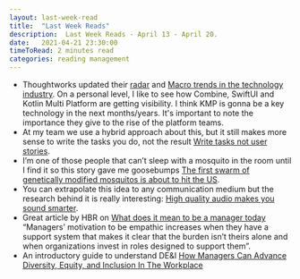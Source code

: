 ```yaml
---
layout: last-week-read
title:  "Last Week Reads"
description:  Last Week Reads - April 13 - April 20.
date:   2021-04-21 23:30:00
timeToRead: 2 minutes read
categories: reading management 
---
```


* Thoughtworks updated their [radar](https://www.thoughtworks.com/radar) and [Macro trends in the technology industry](https://www.thoughtworks.com/insights/blog/macro-trends-technology-industry-april-2021). On a personal level, I like to see how Combine, SwiftUI and Kotlin Multi Platform are getting visibility. I think KMP is gonna be a key technology in the next months/years. It's important to note the importance they give to the rise of the platform teams.
* At my team we use a hybrid approach about this, but it still makes more sense to write the tasks you do, not the result [Write tasks not user stories](https://linear.app/method/write-tasks-not-user-stories).
* I’m one of those people that can’t sleep with a mosquito in the room until I find it so this story gave me goosebumps [The first swarm of genetically modified mosquitos is about to hit the US](https://www.popsci.com/story/science/gmo-mosquitoes-florida/).
* You can extrapolate this idea to any communication medium but the research behind it is really interesting: [High quality audio makes you sound smarter](https://tips.ariyh.com/p/good-sound-quality-smarter).
* Great article by HBR on [What does it mean to be a manager today](https://hbr.org/2021/04/what-does-it-mean-to-be-a-manager-today) “Managers’ motivation to be empathic increases when they have a support system that makes it clear that the burden isn’t theirs alone and when organizations invest in roles designed to support them”.
* An introductory guide to understand DE&I [How Managers Can Advance Diversity, Equity, and Inclusion In The Workplace](https://www.mamieks.com/post/how-managers-can-advance-diversity-equity-and-inclusion-in-the-workplace) 